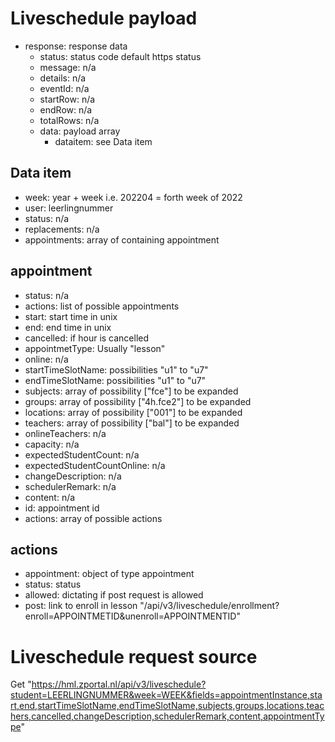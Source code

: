 # Liveschedule payload
* response: response data
    * status: status code default https status
    * message: n/a
    * details: n/a
    * eventId: n/a
    * startRow: n/a
    * endRow: n/a
    * totalRows: n/a
    * data: payload array
        * dataitem: see Data item

## Data item
* week: year + week i.e. 202204 = forth week of 2022
* user: leerlingnummer
* status: n/a
* replacements: n/a
* appointments: array of containing appointment

## appointment
* status: n/a
* actions: list of possible appointments
* start: start time in unix
* end: end time in unix
* cancelled: if hour is cancelled
* appointmetType: Usually "lesson"
* online: n/a
* startTimeSlotName: possibilities "u1" to "u7"
* endTimeSlotName: possibilities "u1" to "u7"
* subjects: array of possibility \["fce"\] to be expanded
* groups: array of possibility \["4h.fce2"\] to be expanded
* locations: array of possibility \["001"\] to be expanded
* teachers: array of possibility \["bal"\] to be expanded
* onlineTeachers: n/a
* capacity: n/a
* expectedStudentCount: n/a
* expectedStudentCountOnline: n/a
* changeDescription: n/a
* schedulerRemark: n/a
* content: n/a
* id: appointment id
* actions: array of possible actions

## actions
* appointment: object of type appointment
* status: status
* allowed: dictating if post request is allowed
* post: link to enroll in lesson "/api/v3/liveschedule/enrollment?enroll=APPOINTMETID&unenroll=APPOINTMENTID"

# Liveschedule request source
Get "https://hml.zportal.nl/api/v3/liveschedule?student=LEERLINGNUMMER&week=WEEK&fields=appointmentInstance,start,end,startTimeSlotName,endTimeSlotName,subjects,groups,locations,teachers,cancelled,changeDescription,schedulerRemark,content,appointmentType"